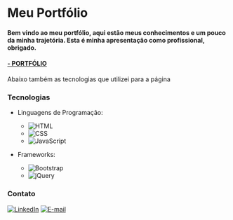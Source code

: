 # Meu Portfólio

#### Bem vindo ao meu portfólio, aqui estão meus conhecimentos e um pouco da minha trajetória. Esta é minha apresentação como profissional, obrigado.

<h4><a href="https://dnaka27.github.io/SequenceGame_Udemy_Web/">- PORTFÓLIO</a></h4>

Abaixo também as tecnologias que utilizei para a página 

### Tecnologias

- Linguagens de Programação: 
  - ![HTML](https://img.shields.io/badge/HTML-E34F26?style=for-the-badge&logo=html5&logoColor=white)
  - ![CSS](https://img.shields.io/badge/CSS-1572B6?style=for-the-badge&logo=css3&logoColor=white)
  - ![JavaScript](https://img.shields.io/badge/JavaScript-F7DF1E?style=for-the-badge&logo=javascript&logoColor=white)

- Frameworks:
  - ![Bootstrap](https://img.shields.io/badge/Bootstrap-5C2D91?style=for-the-badge&logo=bootstrap&logoColor=white)
  - ![jQuery](https://img.shields.io/badge/jQuery-0769AD?style=for-the-badge&logo=jquery&logoColor=white)


### Contato

[![LinkedIn](https://img.shields.io/badge/LinkedIn-78d?style=for-the-badge&logo=linkedin&logoColor=0E76A8)](https://www.linkedin.com/in/diogo-oike-kanefuku-23639b223/) [![E-mail](https://img.shields.io/badge/-Email-e9a?style=for-the-badge&logo=microsoft-outlook&logoColor=E94D5F)](mailto:diogooikejapan@gmail.com)